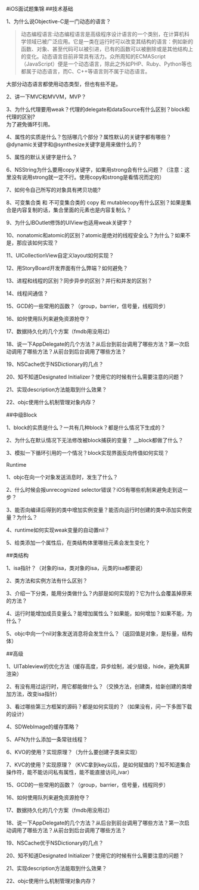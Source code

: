 #iOS面试题集锦
##技术基础



1、为什么说Objective-C是一门动态的语言？  

>动态编程语言:动态编程语言是高级程序设计语言的一个类别，在计算机科学领域已被广泛应用。它是一类在运行时可以改变其结构的语言：例如新的函数、对象、甚至代码可以被引进，已有的函数可以被删除或是其他结构上的变化。动态语言目前非常具有活力。众所周知的ECMAScript（JavaScript）便是一个动态语言，除此之外如PHP、Ruby、Python等也都属于动态语言，而C、C++等语言则不属于动态语言。

大部分动态语言都使用动态类型，但也有些不是。

2、讲一下MVC和MVVM，MVP？



3、为什么代理要用weak？代理的delegate和dataSource有什么区别？block和代理的区别?  
为了避免循环引用。


4、属性的实质是什么？包括哪几个部分？属性默认的关键字都有哪些？@dynamic关键字和@synthesize关键字是用来做什么的？



5、属性的默认关键字是什么？



6、NSString为什么要用copy关键字，如果用strong会有什么问题？（注意：这里没有说用strong就一定不行。使用copy和strong是看情况而定的）



7、如何令自己所写的对象具有拷贝功能?



8、可变集合类 和 不可变集合类的 copy 和 mutablecopy有什么区别？如果是集合是内容复制的话，集合里面的元素也是内容复制么？



9、为什么IBOutlet修饰的UIView也适用weak关键字？



10、nonatomic和atomic的区别？atomic是绝对的线程安全么？为什么？如果不是，那应该如何实现？



11、UICollectionView自定义layout如何实现？



12、用StoryBoard开发界面有什么弊端？如何避免？



13、进程和线程的区别？同步异步的区别？并行和并发的区别？



14、线程间通信？



15、GCD的一些常用的函数？（group，barrier，信号量，线程同步）



16、如何使用队列来避免资源抢夺？



17、数据持久化的几个方案（fmdb用没用过）



18、说一下AppDelegate的几个方法？从后台到前台调用了哪些方法？第一次启动调用了哪些方法？从前台到后台调用了哪些方法？



19、NSCache优于NSDictionary的几点？



20、知不知道Designated Initializer？使用它的时候有什么需要注意的问题？



21、实现description方法能取到什么效果？



22、objc使用什么机制管理对象内存？



##中级Block



1、block的实质是什么？一共有几种block？都是什么情况下生成的？



2、为什么在默认情况下无法修改被block捕获的变量？ __block都做了什么？



3、模拟一下循环引用的一个情况？block实现界面反向传值如何实现？



Runtime



1、objc在向一个对象发送消息时，发生了什么？



2、什么时候会报unrecognized selector错误？iOS有哪些机制来避免走到这一步？



3、能否向编译后得到的类中增加实例变量？能否向运行时创建的类中添加实例变量？为什么？



4、runtime如何实现weak变量的自动置nil？



5、给类添加一个属性后，在类结构体里哪些元素会发生变化？



##类结构



1、isa指针？（对象的isa，类对象的isa，元类的isa都要说）



2、类方法和实例方法有什么区别？



3、介绍一下分类，能用分类做什么？内部是如何实现的？它为什么会覆盖掉原来的方法？



4、运行时能增加成员变量么？能增加属性么？如果能，如何增加？如果不能，为什么？



5、objc中向一个nil对象发送消息将会发生什么？（返回值是对象，是标量，结构体）



##高级



1、UITableview的优化方法（缓存高度，异步绘制，减少层级，hide，避免离屏渲染）



2、有没有用过运行时，用它都能做什么？（交换方法，创建类，给新创建的类增加方法，改变isa指针）



3、看过哪些第三方框架的源码？都是如何实现的？（如果没有，问一下多图下载的设计）



4、SDWebImage的缓存策略？



5、AFN为什么添加一条常驻线程？



6、KVO的使用？实现原理？（为什么要创建子类来实现）



7、KVC的使用？实现原理？（KVC拿到key以后，是如何赋值的？知不知道集合操作符，能不能访问私有属性，能不能直接访问_ivar）


15、GCD的一些常用的函数？（group，barrier，信号量，线程同步）



16、如何使用队列来避免资源抢夺？



17、数据持久化的几个方案（fmdb用没用过）



18、说一下AppDelegate的几个方法？从后台到前台调用了哪些方法？第一次启动调用了哪些方法？从前台到后台调用了哪些方法？



19、NSCache优于NSDictionary的几点？



20、知不知道Designated Initializer？使用它的时候有什么需要注意的问题？



21、实现description方法能取到什么效果？



22、objc使用什么机制管理对象内存？